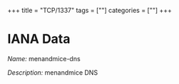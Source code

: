 +++
title = "TCP/1337"
tags = [""]
categories = [""]
+++

# IANA Data

_Name:_ menandmice-dns

_Description:_ menandmice DNS

